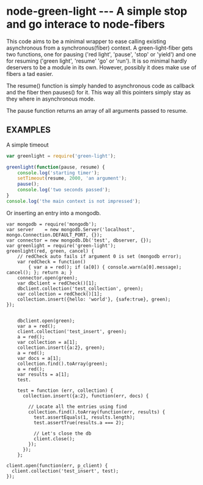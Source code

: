node-green-light --- A simple stop and go interace to node-fibers
=================================================================

This code aims to be a minimal wrapper to ease calling existing asynchronous 
from a synchronous(fiber) context. A green-light-fiber gets two functions, 
one for pausing ('red light', 'pause', 'stop' or 'yield') and one for resuming 
('green light', 'resume' 'go' or 'run'). It is so minimal hardly deservers to
be a module in its own. However, possibly it does make use of fibers a tad easier.

The resume() function is simply handed to asynchronous code as callback and 
the fiber then pauses() for it. This way all this pointers simply stay as 
they where in asynchronous mode.

The pause function returns an array of all arguments passed to resume.

EXAMPLES
--------
A simple timeout

```javascript
var greenlight = require('green-light');

greenlight(function(pause, resume) {
	console.log('starting timer');
	setTimeout(resume, 2000, 'an argument'); 
	pause();
	console.log('two seconds passed');
}
console.log('the main context is not impressed');
```

Or inserting an entry into a mongodb.

```
var mongodb = require('mongodb');
var server    = new mongodb.Server('localhost', mongo.Connection.DEFAULT_PORT, {});
var connector = new mongodb.Db('test', dbserver, {});
var greenlight = require('green-light');
greenlight(red, green, cancel) {
	// redCheck auto fails if argument 0 is set (mongodb error);
	var redCheck = function() 
		{ var a = red(); if (a[0]) { console.warn(a[0].message); cancel(); }; return a; }
	connector.open(green);
	var dbclient = redCheck()[1];
	dbclient.collection('test_collection', green);
	var collection = redCheck()[1];
	collection.insert({hello: 'world'}, {safe:true}, green);
});


	dbclient.open(green);
	var a = red();
	client.collection('test_insert', green);
	a = red();
	var collection = a[1];
	collection.insert({a:2}, green);
	a = red();
	var docs = a[1];
	collection.find().toArray(green);
	a = red();
	var results = a[1];
	test.	

    test = function (err, collection) {
      collection.insert({a:2}, function(err, docs) {

        // Locate all the entries using find
        collection.find().toArray(function(err, results) {
          test.assertEquals(1, results.length);
          test.assertTrue(results.a === 2);

          // Let's close the db
          client.close();
        });
      });
    };

client.open(function(err, p_client) {
  client.collection('test_insert', test);
});
